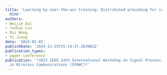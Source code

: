 ```yaml
---
title: 'Learning by over-the-air training: Distributed precoding for cell-free massive
  MIMO'
authors:
- Weijie Dai
- Junkai Liu
- Rui Wang
- Yi Jiang
date: '2023-01-01'
publishDate: '2024-11-25T15:14:37.263082Z'
publication_types:
- paper-conference
publication: '*2023 IEEE 24th International Workshop on Signal Processing Advances
  in Wireless Communications (SPAWC)*'
---
```

